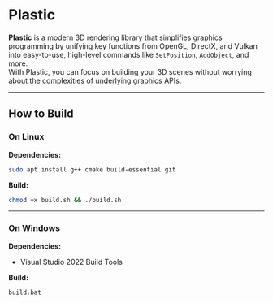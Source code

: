 # Plastic

**Plastic** is a modern 3D rendering library that simplifies graphics programming by unifying key functions from OpenGL, DirectX, and Vulkan into easy-to-use, high-level commands like `SetPosition`, `AddObject`, and more.  
With Plastic, you can focus on building your 3D scenes without worrying about the complexities of underlying graphics APIs.

---

## How to Build

### On Linux

**Dependencies:**
```bash
sudo apt install g++ cmake build-essential git
```

**Build:**
```bash
chmod +x build.sh && ./build.sh
```

---

### On Windows

**Dependencies:**
- Visual Studio 2022 Build Tools

**Build:**
```bat
build.bat
```
